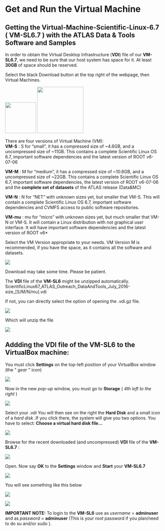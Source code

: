 # Get and Run the Virtual Machine


## Getting the Virtual-Machine-Scientific-Linux-6.7 ( **VM-SL6.7** ) with the **ATLAS Data & Tools Software and Samples**


In order to obtain the Virtual Desktop Infrastructure (**VDI**) file of our **VM-SL6.7**, we need to be sure that our host system has space for it.  At least **30GB** of space should be reserved.

Select the black Download button at the top right of the webpage, then Virtual Machines.  

<img src="./pictures/Download.jpg" width="100" />
<img src="./pictures/VMbutton.jpg" width="150" /> 



There are four versions of Virtual Machine (VM):  
**VM-S** 
: S for “small”, it has a compressed size of ~4.6GB, and a uncompressed size of ~11GB. This contains a complete Scientific Linux OS 6.7, important software dependencies and the latest version of ROOT v6-07-06

**VM-M** 
: M for “medium”, it has a compressed size of ~10.6GB, and a uncompressed size of ~22GB. This contains a complete Scientific Linux OS 6.7, important software dependencies, the latest version of ROOT v6-07-06 and the **complete set of datasets** of the ATLAS release (Data&MC)

**VM-N**
: N for “NET” with unknown sizes yet, but smaller that VM-S. This will contain a complete Scientific Linux OS 6.7, important software dependencies and CVMFS access to public software repositories.

**VM-mu**
: mu for “micro” with unknown sizes yet, but much smaller that VM-N or VM-S. It will contain a Linux distribution with not graphical user interface. It will have important software dependencies and the latest version of ROOT v6*

Select the VM Version appropriate to your needs.  VM Version M is recommended, if you have the space, as it contains all the software and datasets.

![](NewPictures/DownloadVMS.jpg)

Download may take some time.  Please be patient.

The **VDI** file of the **VM-SL6**
might be unzipped automatically.
ScientificLinux67_ATLAS_Outreach_DataAndTools_July_2016-size_[S/M/N/mu].vdi 

If not, you can directly select the option of opening the .vdi.gz file.


![](NewPictures/SaveVMS.jpg)

Which will unzip the file

![](NewPictures/orangeVDI.png)



## Addding the VDI file of the VM-SL6 to the VirtualBox machine: 

You must click **Settings** on the top-left position of your VirtualBox window (the " _gear_  " icon)


![](NewPictures/Settings.jpg)

Now in the new _pop-up_ window, you must go to **Storage** ( _4th left to the right_ ) 



![](NewPictures/Storage.jpg)

Select your .vdi
You will then see on the right the **Hard Disk** and a small icon of a _hard disk_ .If you click there, the system will give you two options. 
You have to select: **Choose a virtual hard disk file...**


![](NewPictures/VirtualHardDisk.jpg)

Browse for the recent downloaded (and uncompressed) **VDI** file of the **VM-SL6.7** :


![](NewPictures/Choosevdi.jpg)

Open.
Now say **OK** to the **Settings** window and **Start** your **VM-SL6.7**   

![](NewPictures/Start.jpg)

You will see something like this below

![](pictures/Screenshot_2015-02-03_15.33.12.png)

![](pictures/Screenshot_2015-02-03_15.34.04.png)

**IMPORTANT NOTE:** To login to the **VM-SL6** use as _username_ = **adminuser** and as _password_ = **adminuser**
(This is your *root* password if you plan/need to do su and/or sudo ).

